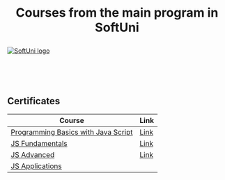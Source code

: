 # <p align="center"> Courses from the main program in SoftUni <p>

<a href="https://softuni.bg/trainings/courses" rel="Courses">  ![SoftUni logo][logo] <a/>

[logo]: https://nakov.com/wp-content/uploads/2012/03/Software-University-logo-horizontal.png "Logo Title Text 2"

<br/>
<br/>
<br/>

<h2> Certificates </h2>

|**Course**|**Link**| 
|---|---|
|<a href="https://softuni.bg/trainings/3040/programming-basics-with-javascript-july-2020" > Programming Basics with Java Script </a>   | <a href="https://softuni.bg/certificates/details/88436/8a2c22fe"> Link</a> |
|<a href="https://softuni.bg/trainings/3133/js-fundamentals-september-2020"> JS Fundamentals  </a>| <a href="https://softuni.bg/certificates/details/96895/282da7f5"> Link</a> |
|<a href="https://softuni.bg/trainings/3217/js-advanced-january-2021"> JS Advanced  </a> | <a href="https://softuni.bg/certificates/details/98343/c08c9047"> Link</a> |
|<a href="https://softuni.bg/trainings/3217/js-advanced-january-2021"> JS Applications </a> 
